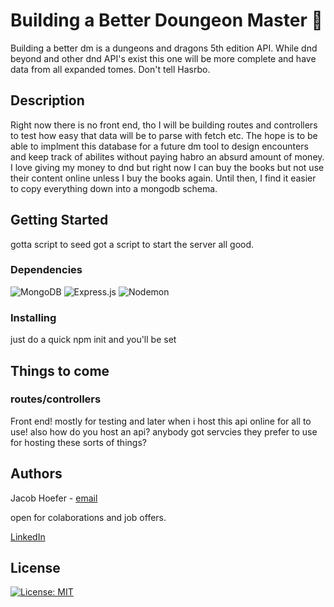 # Building a Better Doungeon Master :game_die:
Building a better dm is a dungeons and dragons 5th edition API. While dnd beyond and other dnd API's exist this one will be more complete and have data from all expanded tomes. Don't tell Hasrbo. 

## Description
Right now there is no front end, tho I will be building routes and controllers to test how easy that data will be to parse with fetch etc. The hope is to be able to implment this database for a future dm tool to design encounters and keep track of abilites without paying habro an absurd amount of money. I love giving my money to dnd but right now I can buy the books but not use their content online unless I buy the books again. Until then, I find it easier to copy everything down into a mongodb schema.

## Getting Started
gotta script to seed got a script to start the server all good.

### Dependencies
![MongoDB](https://img.shields.io/badge/MongoDB-%234ea94b.svg?style=for-the-badge&logo=mongodb&logoColor=white)
![Express.js](https://img.shields.io/badge/express.js-%23404d59.svg?style=for-the-badge&logo=express&logoColor=%2361DAFB)
![Nodemon](https://img.shields.io/badge/NODEMON-%23323330.svg?style=for-the-badge&logo=nodemon&logoColor=%BBDEAD)


### Installing
just do a quick npm init and you'll be set


## Things to come
### routes/controllers
Front end! mostly for testing and later when i host this api online for all to use!
also how do you host an api? anybody got servcies they prefer to use for hosting these sorts of things?

## Authors

Jacob Hoefer - [email](Jacob.hoefer@gmail.com)

open for colaborations and job offers. 

[LinkedIn](https://www.linkedin.com/in/jacob-hoefer-480198251/)


## License

[![License: MIT](https://img.shields.io/badge/License-MIT-yellow.svg)](https://opensource.org/licenses/MIT)
